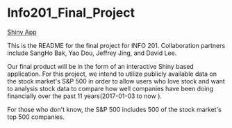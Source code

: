 # Info201_Final_Project

[Shiny App](https://douy.shinyapps.io/AmazingStockApp2/)

This is the README for the final project for INFO 201. Collaboration partners include SangHo Bak, Yao Dou, Jeffrey Jing, and David Lee.

Our final product will be in the form of an interactive Shiny based application. For this project, we intend to utilize publicly available data on the stock market's S&P 500 in order to allow users who love stock and want to analysis stock data to compare how well companies have been doing financially over the past 11 years(2017-01-03 to now ).

For those who don't know, the S&P 500 includes 500 of the stock market's top 500 companies.
